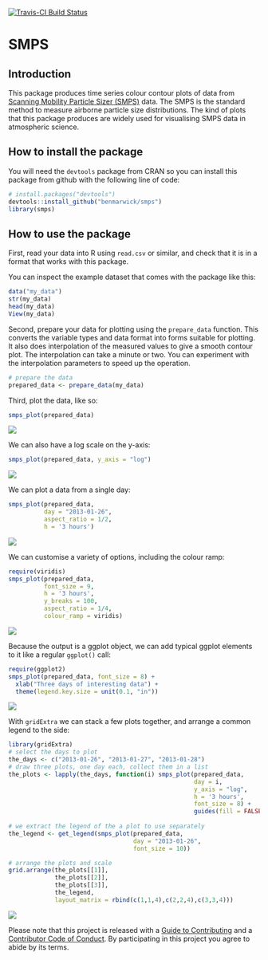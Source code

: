 <!-- README.md is generated from README.Rmd. Please edit that file -->
[![Travis-CI Build Status](https://travis-ci.org/benmarwick/smps.svg?branch=master)](https://travis-ci.org/benmarwick/smps)

SMPS
====

Introduction
------------

This package produces time series colour contour plots of data from [Scanning Mobility Particle Sizer (SMPS)](https://en.wikipedia.org/wiki/Scanning_mobility_particle_sizer) data. The SMPS is the standard method to measure airborne particle size distributions. The kind of plots that this package produces are widely used for visualising SMPS data in atmospheric science.

How to install the package
--------------------------

You will need the `devtools` package from CRAN so you can install this package from github with the following line of code:

``` r
# install.packages("devtools")
devtools::install_github("benmarwick/smps")
library(smps)
```

How to use the package
----------------------

First, read your data into R using `read.csv` or similar, and check that it is in a format that works with this package.

You can inspect the example dataset that comes with the package like this:

``` r
data("my_data")
str(my_data)
head(my_data)
View(my_data)
```

Second, prepare your data for plotting using the `prepare_data` function. This converts the variable types and data format into forms suitable for plotting. It also does interpolation of the measured values to give a smooth contour plot. The interpolation can take a minute or two. You can experiment with the interpolation parameters to speed up the operation.

``` r
# prepare the data
prepared_data <- prepare_data(my_data)
```

Third, plot the data, like so:

``` r
smps_plot(prepared_data)
```

![](figures/README-prep-1.png)<!-- -->

We can also have a log scale on the y-axis:

``` r
smps_plot(prepared_data, y_axis = "log")
```

![](figures/README-log-1.png)<!-- -->

We can plot a data from a single day:

``` r
smps_plot(prepared_data, 
          day = "2013-01-26", 
          aspect_ratio = 1/2, 
          h = '3 hours')
```

![](figures/README-oneday-1.png)<!-- -->

We can customise a variety of options, including the colour ramp:

``` r
require(viridis)
smps_plot(prepared_data, 
          font_size = 9, 
          h = '3 hours',
          y_breaks = 100,
          aspect_ratio = 1/4,
          colour_ramp = viridis) 
```

![](figures/README-options-1.png)<!-- -->

Because the output is a ggplot object, we can add typical ggplot elements to it like a regular `ggplot()` call:

``` r
require(ggplot2)
smps_plot(prepared_data, font_size = 8) + 
  xlab("Three days of interesting data") +
  theme(legend.key.size = unit(0.1, "in"))
```

![](figures/README-ggpl-1.png)<!-- -->

With `gridExtra` we can stack a few plots together, and arrange a common legend to the side:

``` r
library(gridExtra)
# select the days to plot
the_days <- c("2013-01-26", "2013-01-27", "2013-01-28")
# draw three plots, one day each, collect them in a list
the_plots <- lapply(the_days, function(i) smps_plot(prepared_data, 
                                                    day = i, 
                                                    y_axis = "log",  
                                                    h = '3 hours', 
                                                    font_size = 8) +   
                                                    guides(fill = FALSE))
  
# we extract the legend of the a plot to use separately
the_legend <- get_legend(smps_plot(prepared_data, 
                                   day = "2013-01-26", 
                                   font_size = 10))

# arrange the plots and scale
grid.arrange(the_plots[[1]], 
             the_plots[[2]], 
             the_plots[[3]], 
             the_legend, 
             layout_matrix = rbind(c(1,1,4),c(2,2,4),c(3,3,4)))
```

![](figures/README-combine-1.png)<!-- -->

Please note that this project is released with a [Guide to Contributing](CONTRIBUTING.md) and a [Contributor Code of Conduct](CONDUCT.md). By participating in this project you agree to abide by its terms.
